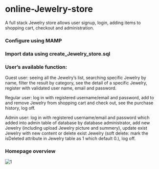 # online-Jewelry-store
A full stack Jewelry store allows user signup, login, adding items to shopping cart, checkout and administration.

### Configure using MAMP
### Import data using create_Jewelry_store.sql


### User’s available function:

Guest user: seeing all the Jewelry’s list, searching specific Jewelry by name, filter the result by category, see the detail of a specific Jewelry, register with validated user name, email and password.

 Regular user: log in with registered username/email and password, add to and remove Jewelry from shopping cart and check out, see the purchase history, log off.

Admin user: log in with registered username/email and password which added into admin table of database by database administrator, add new Jewelry (including upload Jewelry picture and summery), update exist Jewelry with new content or delete exist Jewelry (soft delete: mark the isDeleted attribute in Jewelry table as 1 which default 0.), log off.


### Homepage overview
![1](https://cloud.githubusercontent.com/assets/9277856/25505589/1b1cdbd4-2b68-11e7-83b2-a4748cf17e4b.png)
